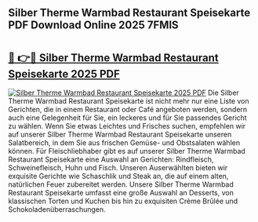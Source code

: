 ## Silber Therme Warmbad Restaurant Speisekarte PDF Download Online 2025 7FMlS

# <h2><a href="http://gc68cf.nevu.top/?p=Silber+Therme+Warmbad+Restaurant+Speisekarte">🔗 👉🔴 Silber Therme Warmbad Restaurant Speisekarte 2025 PDF</a></h2>

[![Silber Therme Warmbad Restaurant Speisekarte 2025 PDF](https://i.imgur.com/dBaPXMq.png)](http://gc68cf.nevu.top/?p=Silber+Therme+Warmbad+Restaurant+Speisekarte)
Die Silber Therme Warmbad Restaurant Speisekarte ist nicht mehr nur eine Liste von Gerichten, die in einem Restaurant oder Café angeboten werden, sondern auch eine Gelegenheit für Sie, ein leckeres und für Sie passendes Gericht zu wählen. Wenn Sie etwas Leichtes und Frisches suchen, empfehlen wir auf unserer Silber Therme Warmbad Restaurant Speisekarte unseren Salatbereich, in dem Sie aus frischen Gemüse- und Obstsalaten wählen können. Für Fleischliebhaber gibt es auf unserer Silber Therme Warmbad Restaurant Speisekarte eine Auswahl an Gerichten: Rindfleisch, Schweinefleisch, Huhn und Fisch. Unseren Auserwählten bieten wir exquisite Gerichte wie Schaschlik und Steak an, die auf einem alten, natürlichen Feuer zubereitet werden. Unsere Silber Therme Warmbad Restaurant Speisekarte umfasst eine große Auswahl an Desserts, von klassischen Torten und Kuchen bis hin zu exquisiten Crème Brûlée und Schokoladenüberraschungen.

